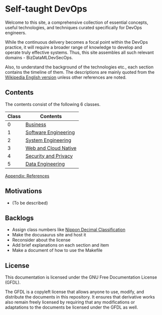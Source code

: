 # Self-taught DevOps

Welcome to this site, a comprehensive collection of essential concepts, useful technologies, and techniques curated specifically for DevOps engineers.

While the continuous delivery becomes a focal point within the DevOps practice, it will require a broader range of knowledge to develop and operate truly effective systems.
Thus, this site assembles all such relevant domains - BizDataMLDevSecOps.

Also, to understand the background of the technologies etc., each section contains the timeline of them. The descriptions are mainly quoted from the [Wikipedia English version](https://en.wikipedia.org/wiki/Main_Page) unless other references are noted.

## Contents

The contents consist of the following 6 classes.

| Class | Contents                              |
| ----- | ------------------------------------- |
| 0     | [Business](ch0/README.md)             |
| 1     | [Software Engineering](ch1/README.md) |
| 2     | [System Engineering](ch2/README.md)   |
| 3     | [Web and Cloud Native](ch3/README.md) |
| 4     | [Security and Privacy](ch4/README.md) |
| 5     | [Data Engineering](ch5/README.md)     |

[Appendix: References](ch9/README.md)

## Motivations

- (To be described)

## Backlogs

- Assign class numbers like [Nippon Decimal Classification](https://en.wikipedia.org/wiki/Nippon_Decimal_Classification)
- Make the docusaurus site and host it
- Reconsider about the license
- Add brief explanations on each section and item
- Make a document of how to use the Makefile

## License

This documentation is licensed under the GNU Free Documentation License (GFDL).

The GFDL is a copyleft license that allows anyone to use, modify, and distribute the documents in this repository. It ensures that derivative works also remain freely licensed by requiring that any modifications or adaptations to the documents be licensed under the GFDL as well.
